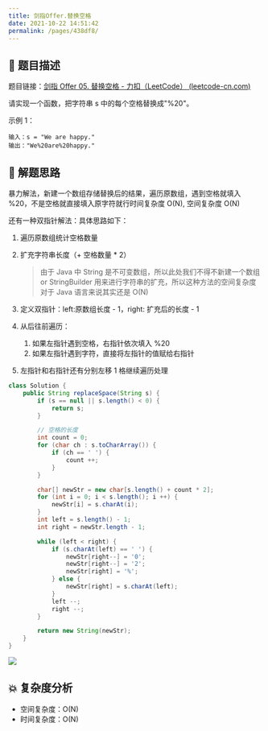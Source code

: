 ```yaml
---
title: 剑指Offer.替换空格
date: 2021-10-22 14:51:42
permalink: /pages/438df8/
---
```


## 📃 题目描述

题目链接：[剑指 Offer 05. 替换空格 - 力扣（LeetCode） (leetcode-cn.com)](https://leetcode-cn.com/problems/ti-huan-kong-ge-lcof/)

请实现一个函数，把字符串 s 中的每个空格替换成"%20"。

示例 1：

```
输入：s = "We are happy."
输出："We%20are%20happy."
```

## 🔔 解题思路

暴力解法，新建一个数组存储替换后的结果，遍历原数组，遇到空格就填入 %20，不是空格就直接填入原字符就行时间复杂度 O(N), 空间复杂度 O(N)

还有一种双指针解法：具体思路如下：

1. 遍历原数组统计空格数量

2. 扩充字符串长度（+ 空格数量 * 2）

   > 由于 Java 中 String 是不可变数组，所以此处我们不得不新建一个数组 or StringBuilder 用来进行字符串的扩充，所以这种方法的空间复杂度对于 Java 语言来说其实还是 O(N)

3. 定义双指针：left:原数组长度 - 1，right: 扩充后的长度 - 1

4. 从后往前遍历：

   1. 如果左指针遇到空格，右指针依次填入 %20
   2. 如果左指针遇到字符，直接将左指针的值赋给右指针

5. 左指针和右指针还有分别左移 1 格继续遍历处理


```java
class Solution {
    public String replaceSpace(String s) {
        if (s == null || s.length() < 0) {
            return s;
        }

        // 空格的长度
        int count = 0;
        for (char ch : s.toCharArray()) {
            if (ch == ' ') {
                count ++;
            }
        }

        char[] newStr = new char[s.length() + count * 2];
        for (int i = 0; i < s.length(); i ++) {
            newStr[i] = s.charAt(i);
        }
        int left = s.length() - 1;
        int right = newStr.length - 1;

        while (left < right) {
            if (s.charAt(left) == ' ') {
                newStr[right--] = '0';
                newStr[right--] = '2';
                newStr[right] = '%';
            } else {
                newStr[right] = s.charAt(left);
            }
            left --;
            right --;
        }

        return new String(newStr);
    }
}
```

![](https://cs-wiki.oss-cn-shanghai.aliyuncs.com/img/20211022152211.png)

## 💥 复杂度分析

- 空间复杂度：O(N)
- 时间复杂度：O(N)

